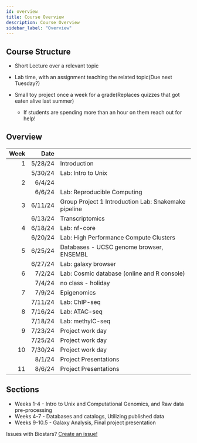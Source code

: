 ```yaml
---
id: overview
title: Course Overview
description: Course Overview
sidebar_label: "Overview"
---
```


## Course Structure

- Short Lecture over a relevant topic
- Lab time, with an assignment teaching the related topic(Due next Tuesday?)

- Small toy project once a week for a grade(Replaces quizzes that got eaten alive last summer)
  - If students are spending more than an hour on them reach out for help!

## Overview

| Week |    Date |                                                      |
| ---: | ------: | ---------------------------------------------------- |
|    1 | 5/28/24 | Introduction                                         |
|      | 5/30/24 | Lab: Intro to Unix                                   |
|    2 |  6/4/24 |                                                      |
|      |  6/6/24 | Lab: Reproducible Computing                          |
|    3 | 6/11/24 | Group Project 1 Introduction Lab: Snakemake pipeline |
|      | 6/13/24 | Transcriptomics                                      |
|    4 | 6/18/24 | Lab: nf-core                                         |
|      | 6/20/24 | Lab: High Performance Compute Clusters               |
|    5 | 6/25/24 | Databases - UCSC genome browser, ENSEMBL             |
|      | 6/27/24 | Lab: galaxy browser                                  |
|    6 |  7/2/24 | Lab: Cosmic database (online and R console)          |
|      |  7/4/24 | no class - holiday                                   |
|    7 |  7/9/24 | Epigenomics                                          |
|      | 7/11/24 | Lab: ChIP-seq                                        |
|    8 | 7/16/24 | Lab: ATAC-seq                                        |
|      | 7/18/24 | Lab: methylC-seq                                     |
|    9 | 7/23/24 | Project work day                                     |
|      | 7/25/24 | Project work day                                     |
|   10 | 7/30/24 | Project work day                                     |
|      |  8/1/24 | Project Presentations                                |
|   11 |  8/6/24 | Project Presentations                                |

## Sections

- Weeks 1-4 - Intro to Unix and Computational Genomics, and Raw data pre-processing
- Weeks 4-7 - Databases and catalogs, Utilizing published data
- Weeks 9-10.5 - Galaxy Analysis, Final project presentation

Issues with Biostars? [Create an issue!](https://github.com/biostars/biostar-handbook/issues/new)
